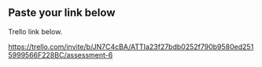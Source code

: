 ## Paste your link below




Trello link below.


https://trello.com/invite/b/JN7C4cBA/ATTIa23f27bdb0252f790b9580ed2515999566F228BC/assessment-6